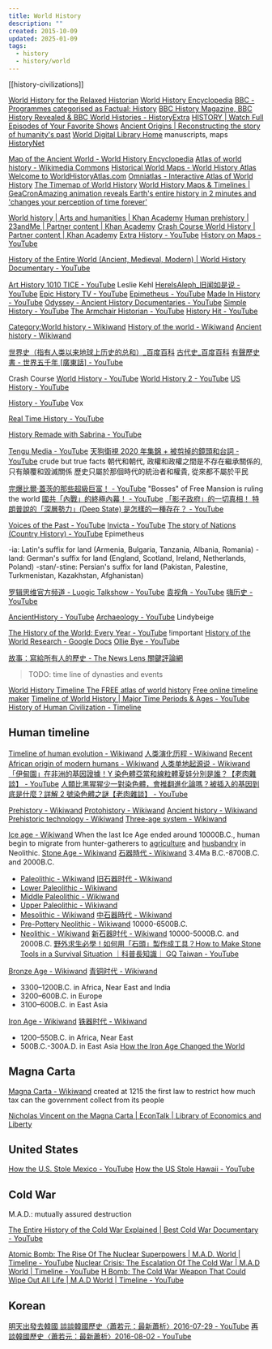 ```yaml
---
title: World History
description: ""
created: 2015-10-09
updated: 2025-01-09
tags:
  - history
  - history/world
---
```


[[history-civilizations]]

[World History for the Relaxed Historian](http://www.emersonkent.com/)
[World History Encyclopedia](https://www.worldhistory.org/)
[BBC - Programmes categorised as Factual: History](https://www.bbc.co.uk/programmes/genres/factual/history)
[BBC History Magazine, BBC History Revealed & BBC World Histories - HistoryExtra](https://www.historyextra.com/)
[HISTORY | Watch Full Episodes of Your Favorite Shows](https://www.history.com/)
[Ancient Origins | Reconstructing the story of humanity's past](https://www.ancient-origins.net/)
[World Digital Library Home](https://www.wdl.org/en/) manuscripts, maps
[HistoryNet](https://www.historynet.com/)

[Map of the Ancient World - World History Encyclopedia](https://www.worldhistory.org/map/)
[Atlas of world history - Wikimedia Commons](https://commons.wikimedia.org/wiki/Atlas_of_world_history)
[Historical World Maps - World History Atlas](https://www.worldhistorymaps.info/)
[Welcome to WorldHistoryAtlas.com](http://www.worldhistoryatlas.com/AWH/Homepage.html)
[Omniatlas - Interactive Atlas of World History](http://omniatlas.com/)
[The Timemap of World History](https://timemaps.com/)
[World History Maps & Timelines | GeaCron](http://geacron.com/home-en/)[Amazing animation reveals Earth's entire history in 2 minutes and 'changes your perception of time forever'](https://www.thesun.co.uk/tech/10213372/animation-earth-history-britain/amp/)

[World history | Arts and humanities | Khan Academy](https://www.khanacademy.org/humanities/world-history)
[Human prehistory | 23andMe | Partner content | Khan Academy](https://www.khanacademy.org/partner-content/23andme/human-prehistory)
[Crash Course World History | Partner content | Khan Academy](https://www.khanacademy.org/partner-content/crash-course1/crash-course-world-history)
[Extra History - YouTube](https://www.youtube.com/@extrahistory)
[History on Maps - YouTube](https://www.youtube.com/@historyonmaps)

[History of the Entire World (Ancient, Medieval, Modern) | World History Documentary - YouTube](https://www.youtube.com/watch?v=T5PwyuzSYcs)

[Art History 1010 TICE - YouTube](https://www.youtube.com/playlist?list=PLtIxZmHhpck8ThggM0tTb9AeqiM4ZmlOm) Leslie Kehl
[HereIsAleph\_旧闻如是说 - YouTube](https://www.youtube.com/@HereIsAleph)
[Epic History TV - YouTube](https://www.youtube.com/@EpichistoryTv)
[Epimetheus - YouTube](https://www.youtube.com/@EpimetheusHistory)
[Made In History - YouTube](https://www.youtube.com/@MadeInHistory)
[Odyssey - Ancient History Documentaries - YouTube](https://www.youtube.com/@odyssey)
[Simple History - YouTube](https://www.youtube.com/@Simplehistory)
[The Armchair Historian - YouTube](https://www.youtube.com/@TheArmchairHistorian)
[History Hit - YouTube](https://www.youtube.com/@HistoryHit)

[Category:World history - Wikiwand](https://www.wikiwand.com/en/Category:World_history)
[History of the world - Wikiwand](https://www.wikiwand.com/en/History_of_the_world)
[Ancient history - Wikiwand](https://www.wikiwand.com/en/Ancient_history)

[世界史（指有人类以来地球上历史的总和）\_百度百科](https://baike.baidu.com/item/%E4%B8%96%E7%95%8C%E5%8F%B2/82114)
[古代史\_百度百科](https://baike.baidu.com/item/%E5%8F%A4%E4%BB%A3%E5%8F%B2/3383424)
[有聲歷史書 - 世界五千年 [廣東話] - YouTube](https://www.youtube.com/playlist?list=PL9NnnYq7Myj1vIFPIyFZSupF6PNnIXCB8)

Crash Course
[World History - YouTube](https://www.youtube.com/playlist?list=PLBDA2E52FB1EF80C9)
[World History 2 - YouTube](https://www.youtube.com/playlist?list=PL8dPuuaLjXtNjasccl-WajpONGX3zoY4M)
[US History - YouTube](https://www.youtube.com/playlist?list=PL8dPuuaLjXtMwmepBjTSG593eG7ObzO7s)

[History - YouTube](https://www.youtube.com/playlist?list=PLJ8cMiYb3G5eJquaiw6Xlyt3Qhe-3e7Xh) Vox

[Real Time History - YouTube](https://www.youtube.com/@realtimehistory)

[History Remade with Sabrina - YouTube](https://www.youtube.com/playlist?list=PLob1mZcVWOahsmvWBvN0g_kBQpp88dDYJ)

[Tengu Media - YouTube](https://www.youtube.com/channel/UC97VRsljSmClzdoDoqa3wCw)
[天狗衛視 2020 年集錦 + 被剪掉的鏡頭和台詞 - YouTube](https://www.youtube.com/watch?v=mKoSTzwddIo)
crude but true facts
朝代和朝代, 政權和政權之間是不存在繼承關係的, 只有顛覆和毀滅關係
歷史只屬於那個時代的統治者和權貴, 從來都不屬於平民

[完爆比爾·蓋茨的那些超級巨富！ - YouTube](https://www.youtube.com/watch?v=yaFiilt_GLM) "Bosses" of Free Mansion is ruling the world
[國共「內戰」的終極內幕！ - YouTube](https://www.youtube.com/watch?v=_EY2SaIGIhA)
[「影子政府」的一切真相！ 特朗普說的「深層勢力」(Deep State) 是怎樣的一種存在？ - YouTube](https://www.youtube.com/watch?v=3OUZr7O4Wlo&t=1s)

[Voices of the Past - YouTube](https://www.youtube.com/channel/UCqoGR_EedlhKDVuWNwYWRbg)
[Invicta - YouTube](https://www.youtube.com/channel/UCwO-UgquohXwoe7f0e6lMnw)
[The story of Nations (Country History) - YouTube](https://www.youtube.com/playlist?list=PLObJ0KGDh5_Nk2TaLuoViYhE21Fmx_rZL) Epimetheus

-ia: Latin's suffix for land (Armenia, Bulgaria, Tanzania, Albania, Romania)
-land: German's suffix for land (England, Scotland, Ireland, Netherlands, Poland)
-stan/-stine: Persian's suffix for land (Pakistan, Palestine, Turkmenistan, Kazakhstan, Afghanistan)

[罗辑思维官方频道 - Luogic Talkshow - YouTube](https://www.youtube.com/channel/UCYpYY4G4T1PI-Jug8q6lNGA)
[袁视角 - YouTube](https://www.youtube.com/playlist?list=PLnzvH6pAJKSrGZP9Z75wfc_CHJn9wTWR7)
[嗨历史 - YouTube](https://www.youtube.com/playlist?list=PLnzvH6pAJKSpKwIDUyO3RXGd-b6UAbymX)

[AncientHistory - YouTube](https://www.youtube.com/channel/UCaI59Uhzg6A7Ckx5tiSNJMQ)
[Archaeology - YouTube](https://www.youtube.com/playlist?list=PL26F99D743DDB5026) Lindybeige

[The History of the World: Every Year - YouTube](https://www.youtube.com/watch?v=-6Wu0Q7x5D0) !important
[History of the World Research - Google Docs](https://docs.google.com/document/d/1_oJx72M75tuai2mo6yD13qqQB1g_auQxdXxG9u__u94/edit)
[Ollie Bye - YouTube](https://www.youtube.com/channel/UC6gNjP1W4FXWExT5QpYkmhQ)

[故事：寫給所有人的歷史 - The News Lens 關鍵評論網](https://hk.thenewslens.com/author/gushitw)

> TODO: time line of dynasties and events

[World History Timeline The FREE atlas of world history](http://www.timemaps.com/)
[Free online timeline maker](https://time.graphics/)
[Timeline of World History | Major Time Periods & Ages - YouTube](https://www.youtube.com/watch?v=__BaaMfiD0Q)
[History of Human Civilization - Timeline](https://time.graphics/line/47134)

## Human timeline

[Timeline of human evolution - Wikiwand](https://www.wikiwand.com/en/Timeline_of_human_evolution#/Hominini)
[人类演化历程 - Wikiwand](https://www.wikiwand.com/zh/%E4%BA%BA%E7%B1%BB%E6%BC%94%E5%8C%96%E5%8E%86%E7%A8%8B)
[Recent African origin of modern humans - Wikiwand](https://www.wikiwand.com/en/Recent_African_origin_of_modern_humans)
[人类单地起源说 - Wikiwand](https://www.wikiwand.com/zh/%E4%BA%BA%E7%B1%BB%E5%8D%95%E5%9C%B0%E8%B5%B7%E6%BA%90%E8%AF%B4)
[「伊甸園」在非洲的基因證據！Y 染色體亞當和線粒體夏娃分別是誰？【老肉雜談】 - YouTube](https://www.youtube.com/watch?v=ah6ZNfi5trQ)
[人類比黑猩猩少一對染色體，會推翻進化論嗎？被插入的基因到底是什麼？詳解 2 號染色體之謎【老肉雜談】 - YouTube](https://www.youtube.com/watch?v=7zt0fLHJDBA)

[Prehistory - Wikiwand](https://www.wikiwand.com/en/Prehistory)
[Protohistory - Wikiwand](https://www.wikiwand.com/en/Protohistory)
[Ancient history - Wikiwand](https://www.wikiwand.com/en/Ancient_history)
[Prehistoric technology - Wikiwand](https://www.wikiwand.com/en/Prehistoric_technology)
[Three-age system - Wikiwand](https://www.wikiwand.com/en/Three-age_system)

[Ice age - Wikiwand](https://www.wikiwand.com/en/Ice_age)
When the last Ice Age ended around 10000B.C., human begin to migrate from hunter-gatherers to [agriculture](https://www.wikiwand.com/en/History_of_agriculture) and [husbandry](https://www.wikiwand.com/en/Animal_husbandry#/History) in Neolithic.
[Stone Age - Wikiwand](https://www.wikiwand.com/en/Stone_Age) [石器時代 - Wikiwand](https://www.wikiwand.com/zh/%E7%9F%B3%E5%99%A8%E6%99%82%E4%BB%A3) 3.4Ma B.C.-8700B.C. and 2000B.C.

- [Paleolithic - Wikiwand](https://www.wikiwand.com/en/Paleolithic) [旧石器时代 - Wikiwand](https://www.wikiwand.com/zh/%E6%97%A7%E7%9F%B3%E5%99%A8%E6%97%B6%E4%BB%A3)
- [Lower Paleolithic - Wikiwand](https://www.wikiwand.com/en/Lower_Paleolithic)
- [Middle Paleolithic - Wikiwand](https://www.wikiwand.com/en/Middle_Paleolithic)
- [Upper Paleolithic - Wikiwand](https://www.wikiwand.com/en/Upper_Paleolithic)
- [Mesolithic - Wikiwand](https://www.wikiwand.com/en/Mesolithic) [中石器時代 - Wikiwand](https://www.wikiwand.com/zh/%E4%B8%AD%E7%9F%B3%E5%99%A8%E6%99%82%E4%BB%A3)
- [Pre-Pottery Neolithic - Wikiwand](https://www.wikiwand.com/en/Pre-Pottery_Neolithic) 10000-6500B.C.
- [Neolithic - Wikiwand](https://www.wikiwand.com/en/Neolithic) [新石器时代 - Wikiwand](https://www.wikiwand.com/zh/%E6%96%B0%E7%9F%B3%E5%99%A8%E6%97%B6%E4%BB%A3) 10000-5000B.C. and 2000B.C.
  [野外求生必學！如何用「石頭」製作成工具？How to Make Stone Tools in a Survival Situation ｜科普長知識｜ GQ Taiwan - YouTube](https://www.youtube.com/watch?v=_fqDGZCT2fg&t=0s)

[Bronze Age - Wikiwand](https://www.wikiwand.com/en/Bronze_Age) [青铜时代 - Wikiwand](https://www.wikiwand.com/zh/%E9%9D%92%E9%93%9C%E6%97%B6%E4%BB%A3)

- 3300–1200B.C. in Africa, Near East and India
- 3200–600B.C. in Europe
- 3100–600B.C. in East Asia

[Iron Age - Wikiwand](https://www.wikiwand.com/en/Iron_Age) [铁器时代 - Wikiwand](https://www.wikiwand.com/zh/%E9%93%81%E5%99%A8%E6%97%B6%E4%BB%A3)

- 1200–550B.C. in Africa, Near East
- 500B.C.-300A.D. in East Asia
  [How the Iron Age Changed the World](https://www.livescience.com/2339-iron-age-changed-world.html)

## Magna Carta

[Magna Carta - Wikiwand](https://www.wikiwand.com/en/Magna_Carta) created at 1215
the first law to restrict how much tax can the government collect from its people

[Nicholas Vincent on the Magna Carta | EconTalk | Library of Economics and Liberty](http://www.econtalk.org/archives/2015/05/nicholas_vincen.html)

## United States

[How the U.S. Stole Mexico - YouTube](https://www.youtube.com/watch?v=3OMmxKiG4LE)
[How the US Stole Hawaii - YouTube](https://www.youtube.com/watch?v=XK2MBnw6RlY)

## Cold War

M.A.D.: mutually assured destruction

[The Entire History of the Cold War Explained | Best Cold War Documentary - YouTube](https://www.youtube.com/watch?v=XDrykOhrb5s)

[Atomic Bomb: The Rise Of The Nuclear Superpowers | M.A.D. World | Timeline - YouTube](https://www.youtube.com/watch?v=JNtJFBeFYQo)
[Nuclear Crisis: The Escalation Of The Cold War | M.A.D World | Timeline - YouTube](https://www.youtube.com/watch?v=ybpU88qrnYE)
[H Bomb: The Cold War Weapon That Could Wipe Out All Life | M.A.D World | Timeline - YouTube](https://www.youtube.com/watch?v=2aNUnBxNOjw)

## Korean

[明天出發去韓國 談談韓國歷史〈蕭若元：最新蕭析〉2016-07-29 - YouTube](https://www.youtube.com/watch?v=NAfG0VrvZoE)
[再談韓國歷史〈蕭若元：最新蕭析〉2016-08-02 - YouTube](https://www.youtube.com/watch?v=AEknVvfcIk0)
